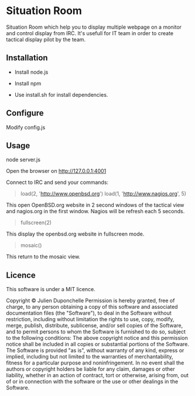Situation Room
===============

Situation Room which help you to display multiple webpage on a monitor and
control display from IRC. It's usefull for IT team in order to create tactical display
pilot by the team.

Installation
-------------

* Install node.js
* Install npm

* Use install.sh for install dependencies.

Configure
---------

Modify config.js

Usage
----
node server.js

Open the browser on http://127.0.0.1:4001

Connect to IRC and send your commands:
> load(2, 'http://www.openbsd.org')
> load(1, 'http://www.nagios.org', 5)

This open OpenBSD.org website in 2 second windows of the tactical view and nagios.org in the first window.
Nagios will be refresh each 5 seconds.

> fullscreen(2)

This display the openbsd.org website in fullscreen mode. 

> mosaic()

This return to the mosaic view.

Licence
--------

This software is under a MIT licence.

Copyright © Julien Duponchelle
Permission is hereby granted, free of charge, to any person obtaining a copy of this software and associated documentation files (the "Software"), to deal in the Software without restriction, including without limitation the rights to use, copy, modify, merge, publish, distribute, sublicense, and/or sell copies of the Software, and to permit persons to whom the Software is furnished to do so, subject to the following conditions:
The above copyright notice and this permission notice shall be included in all copies or substantial portions of the Software.
The Software is provided "as is", without warranty of any kind, express or implied, including but not limited to the warranties of merchantability, fitness for a particular purpose and noninfringement. In no event shall the authors or copyright holders be liable for any claim, damages or other liability, whether in an action of contract, tort or otherwise, arising from, out of or in connection with the software or the use or other dealings in the Software.

